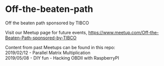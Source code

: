 # Off-the-beaten-path
Off the beaten path sponsored by TIBCO

Visit our Meetup page for future events, https://www.meetup.com/Off-the-Beaten-Path-sponsored-by-TIBCO

Content from past Meetups can be found in this repo:
<br>2019/02/12 - Parallel Matrix Multiplication
<br>2019/05/08 - DIY fun - Hacking OBDII with RaspberryPI
